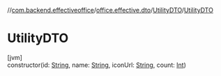 //[com.backend.effectiveoffice](../../../index.md)/[office.effective.dto](../index.md)/[UtilityDTO](index.md)/[UtilityDTO](-utility-d-t-o.md)

# UtilityDTO

[jvm]\
constructor(id: [String](https://kotlinlang.org/api/latest/jvm/stdlib/kotlin/-string/index.html), name: [String](https://kotlinlang.org/api/latest/jvm/stdlib/kotlin/-string/index.html), iconUrl: [String](https://kotlinlang.org/api/latest/jvm/stdlib/kotlin/-string/index.html), count: [Int](https://kotlinlang.org/api/latest/jvm/stdlib/kotlin/-int/index.html))
